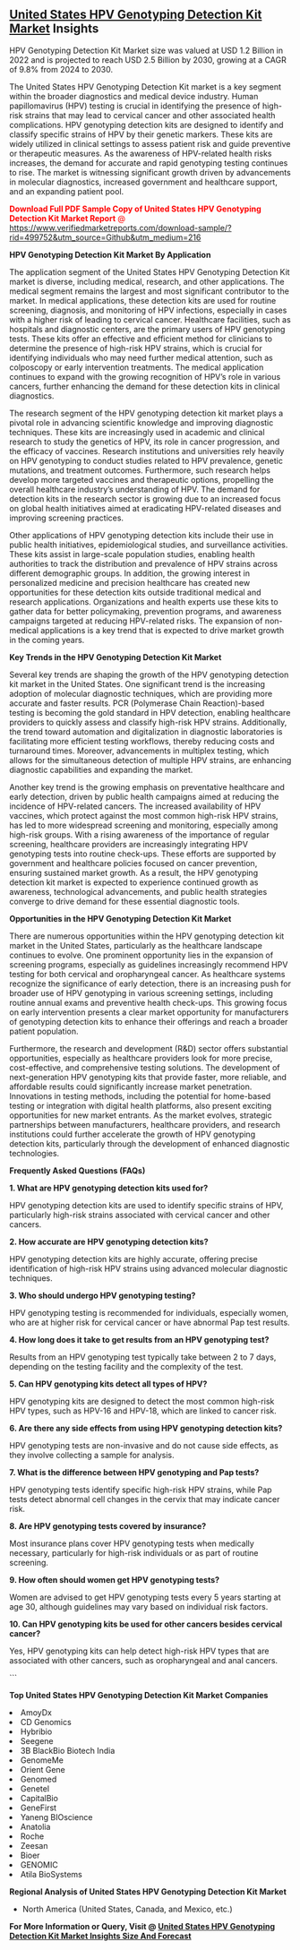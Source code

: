 <h2><a href="https://www.verifiedmarketreports.com/download-sample/?rid=499752&amp;utm_source=Github&amp;utm_medium=216" target="_blank">United States HPV Genotyping Detection Kit Market</a> Insights</h2><p>HPV Genotyping Detection Kit Market size was valued at USD 1.2 Billion in 2022 and is projected to reach USD 2.5 Billion by 2030, growing at a CAGR of 9.8% from 2024 to 2030.</p><p><p>The United States HPV Genotyping Detection Kit market is a key segment within the broader diagnostics and medical device industry. Human papillomavirus (HPV) testing is crucial in identifying the presence of high-risk strains that may lead to cervical cancer and other associated health complications. HPV genotyping detection kits are designed to identify and classify specific strains of HPV by their genetic markers. These kits are widely utilized in clinical settings to assess patient risk and guide preventive or therapeutic measures. As the awareness of HPV-related health risks increases, the demand for accurate and rapid genotyping testing continues to rise. The market is witnessing significant growth driven by advancements in molecular diagnostics, increased government and healthcare support, and an expanding patient pool.<p><span class=""><span style="color: #ff0000;"><strong>Download Full PDF Sample Copy of United States HPV Genotyping Detection Kit Market Report</strong> @ </span><a href="https://www.verifiedmarketreports.com/download-sample/?rid=499752&amp;utm_source=Github&amp;utm_medium=216" target="_blank">https://www.verifiedmarketreports.com/download-sample/?rid=499752&amp;utm_source=Github&amp;utm_medium=216</a></span></p></p><p><strong>HPV Genotyping Detection Kit Market By Application</strong></p><p>The application segment of the United States HPV Genotyping Detection Kit market is diverse, including medical, research, and other applications. The medical segment remains the largest and most significant contributor to the market. In medical applications, these detection kits are used for routine screening, diagnosis, and monitoring of HPV infections, especially in cases with a higher risk of leading to cervical cancer. Healthcare facilities, such as hospitals and diagnostic centers, are the primary users of HPV genotyping tests. These kits offer an effective and efficient method for clinicians to determine the presence of high-risk HPV strains, which is crucial for identifying individuals who may need further medical attention, such as colposcopy or early intervention treatments. The medical application continues to expand with the growing recognition of HPV’s role in various cancers, further enhancing the demand for these detection kits in clinical diagnostics.<p>The research segment of the HPV genotyping detection kit market plays a pivotal role in advancing scientific knowledge and improving diagnostic techniques. These kits are increasingly used in academic and clinical research to study the genetics of HPV, its role in cancer progression, and the efficacy of vaccines. Research institutions and universities rely heavily on HPV genotyping to conduct studies related to HPV prevalence, genetic mutations, and treatment outcomes. Furthermore, such research helps develop more targeted vaccines and therapeutic options, propelling the overall healthcare industry’s understanding of HPV. The demand for detection kits in the research sector is growing due to an increased focus on global health initiatives aimed at eradicating HPV-related diseases and improving screening practices.<p>Other applications of HPV genotyping detection kits include their use in public health initiatives, epidemiological studies, and surveillance activities. These kits assist in large-scale population studies, enabling health authorities to track the distribution and prevalence of HPV strains across different demographic groups. In addition, the growing interest in personalized medicine and precision healthcare has created new opportunities for these detection kits outside traditional medical and research applications. Organizations and health experts use these kits to gather data for better policymaking, prevention programs, and awareness campaigns targeted at reducing HPV-related risks. The expansion of non-medical applications is a key trend that is expected to drive market growth in the coming years.</p><p><strong>Key Trends in the HPV Genotyping Detection Kit Market</strong></p><p>Several key trends are shaping the growth of the HPV genotyping detection kit market in the United States. One significant trend is the increasing adoption of molecular diagnostic techniques, which are providing more accurate and faster results. PCR (Polymerase Chain Reaction)-based testing is becoming the gold standard in HPV detection, enabling healthcare providers to quickly assess and classify high-risk HPV strains. Additionally, the trend toward automation and digitalization in diagnostic laboratories is facilitating more efficient testing workflows, thereby reducing costs and turnaround times. Moreover, advancements in multiplex testing, which allows for the simultaneous detection of multiple HPV strains, are enhancing diagnostic capabilities and expanding the market.<p>Another key trend is the growing emphasis on preventative healthcare and early detection, driven by public health campaigns aimed at reducing the incidence of HPV-related cancers. The increased availability of HPV vaccines, which protect against the most common high-risk HPV strains, has led to more widespread screening and monitoring, especially among high-risk groups. With a rising awareness of the importance of regular screening, healthcare providers are increasingly integrating HPV genotyping tests into routine check-ups. These efforts are supported by government and healthcare policies focused on cancer prevention, ensuring sustained market growth. As a result, the HPV genotyping detection kit market is expected to experience continued growth as awareness, technological advancements, and public health strategies converge to drive demand for these essential diagnostic tools.</p><p><strong>Opportunities in the HPV Genotyping Detection Kit Market</strong></p><p>There are numerous opportunities within the HPV genotyping detection kit market in the United States, particularly as the healthcare landscape continues to evolve. One prominent opportunity lies in the expansion of screening programs, especially as guidelines increasingly recommend HPV testing for both cervical and oropharyngeal cancer. As healthcare systems recognize the significance of early detection, there is an increasing push for broader use of HPV genotyping in various screening settings, including routine annual exams and preventive health check-ups. This growing focus on early intervention presents a clear market opportunity for manufacturers of genotyping detection kits to enhance their offerings and reach a broader patient population.</p><p>Furthermore, the research and development (R&D) sector offers substantial opportunities, especially as healthcare providers look for more precise, cost-effective, and comprehensive testing solutions. The development of next-generation HPV genotyping kits that provide faster, more reliable, and affordable results could significantly increase market penetration. Innovations in testing methods, including the potential for home-based testing or integration with digital health platforms, also present exciting opportunities for new market entrants. As the market evolves, strategic partnerships between manufacturers, healthcare providers, and research institutions could further accelerate the growth of HPV genotyping detection kits, particularly through the development of enhanced diagnostic technologies.</p><p><strong>Frequently Asked Questions (FAQs)</strong></p><p><strong>1. What are HPV genotyping detection kits used for?</strong></p><p>HPV genotyping detection kits are used to identify specific strains of HPV, particularly high-risk strains associated with cervical cancer and other cancers.</p><p><strong>2. How accurate are HPV genotyping detection kits?</strong></p><p>HPV genotyping detection kits are highly accurate, offering precise identification of high-risk HPV strains using advanced molecular diagnostic techniques.</p><p><strong>3. Who should undergo HPV genotyping testing?</strong></p><p>HPV genotyping testing is recommended for individuals, especially women, who are at higher risk for cervical cancer or have abnormal Pap test results.</p><p><strong>4. How long does it take to get results from an HPV genotyping test?</strong></p><p>Results from an HPV genotyping test typically take between 2 to 7 days, depending on the testing facility and the complexity of the test.</p><p><strong>5. Can HPV genotyping kits detect all types of HPV?</strong></p><p>HPV genotyping kits are designed to detect the most common high-risk HPV types, such as HPV-16 and HPV-18, which are linked to cancer risk.</p><p><strong>6. Are there any side effects from using HPV genotyping detection kits?</strong></p><p>HPV genotyping tests are non-invasive and do not cause side effects, as they involve collecting a sample for analysis.</p><p><strong>7. What is the difference between HPV genotyping and Pap tests?</strong></p><p>HPV genotyping tests identify specific high-risk HPV strains, while Pap tests detect abnormal cell changes in the cervix that may indicate cancer risk.</p><p><strong>8. Are HPV genotyping tests covered by insurance?</strong></p><p>Most insurance plans cover HPV genotyping tests when medically necessary, particularly for high-risk individuals or as part of routine screening.</p><p><strong>9. How often should women get HPV genotyping tests?</strong></p><p>Women are advised to get HPV genotyping tests every 5 years starting at age 30, although guidelines may vary based on individual risk factors.</p><p><strong>10. Can HPV genotyping kits be used for other cancers besides cervical cancer?</strong></p><p>Yes, HPV genotyping kits can help detect high-risk HPV types that are associated with other cancers, such as oropharyngeal and anal cancers.</p>```</p><p><strong>Top United States HPV Genotyping Detection Kit Market Companies</strong></p><div data-test-id=""><p><li>AmoyDx</li><li> CD Genomics</li><li> Hybribio</li><li> Seegene</li><li> 3B BlackBio Biotech India</li><li> GenomeMe</li><li> Orient Gene</li><li> Genomed</li><li> Genetel</li><li> CapitalBio</li><li> GeneFirst</li><li> Yaneng BIOscience</li><li> Anatolia</li><li> Roche</li><li> Zeesan</li><li> Bioer</li><li> GENOMIC</li><li> Atila BioSystems</li></p><div><strong>Regional Analysis of&nbsp;United States HPV Genotyping Detection Kit Market</strong></div><ul><li dir="ltr"><p dir="ltr">North America&nbsp;(United States, Canada, and Mexico, etc.)</p></li></ul><p><strong>For More Information or Query, Visit @&nbsp;</strong><strong><a href="https://www.verifiedmarketreports.com/product/hpv-genotyping-detection-kit-market/?utm_source=Github&amp;utm_medium=216" target="_blank">United States HPV Genotyping Detection Kit Market Insights Size And Forecast</a></strong></p></div>
